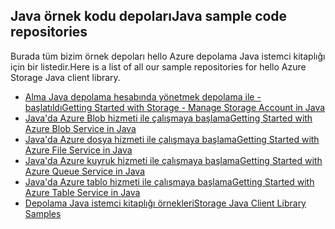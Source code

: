 ## <a name="java-sample-code-repositories"></a><span data-ttu-id="1092e-101">Java örnek kodu depoları</span><span class="sxs-lookup"><span data-stu-id="1092e-101">Java sample code repositories</span></span>

<span data-ttu-id="1092e-102">Burada tüm bizim örnek depoları hello Azure depolama Java istemci kitaplığı için bir listedir.</span><span class="sxs-lookup"><span data-stu-id="1092e-102">Here is a list of all our sample repositories for hello Azure Storage Java client library.</span></span>

* [<span data-ttu-id="1092e-103">Alma Java depolama hesabında yönetmek depolama ile - başlatıldı</span><span class="sxs-lookup"><span data-stu-id="1092e-103">Getting Started with Storage - Manage Storage Account in Java</span></span>](https://azure.microsoft.com/resources/samples/storage-java-manage-storage-accounts/)
* [<span data-ttu-id="1092e-104">Java'da Azure Blob hizmeti ile çalışmaya başlama</span><span class="sxs-lookup"><span data-stu-id="1092e-104">Getting Started with Azure Blob Service in Java</span></span>](https://azure.microsoft.com/resources/samples/storage-blob-java-getting-started/)
* [<span data-ttu-id="1092e-105">Java'da Azure dosya hizmeti ile çalışmaya başlama</span><span class="sxs-lookup"><span data-stu-id="1092e-105">Getting Started with Azure File Service in Java</span></span>](https://azure.microsoft.com/resources/samples/storage-file-java-getting-started/)
* [<span data-ttu-id="1092e-106">Java'da Azure kuyruk hizmeti ile çalışmaya başlama</span><span class="sxs-lookup"><span data-stu-id="1092e-106">Getting Started with Azure Queue Service in Java</span></span>](https://azure.microsoft.com/resources/samples/storage-queue-java-getting-started/)
* [<span data-ttu-id="1092e-107">Java'da Azure tablo hizmeti ile çalışmaya başlama</span><span class="sxs-lookup"><span data-stu-id="1092e-107">Getting Started with Azure Table Service in Java</span></span>](https://azure.microsoft.com/resources/samples/storage-table-java-getting-started/)
* [<span data-ttu-id="1092e-108">Depolama Java istemci kitaplığı örnekleri</span><span class="sxs-lookup"><span data-stu-id="1092e-108">Storage Java Client Library Samples</span></span>](https://github.com/Azure/azure-storage-java/tree/master/microsoft-azure-storage-samples/src/com/microsoft/azure/storage)